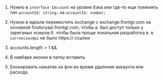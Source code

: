 1. Нужно в `interface IAccount` на уровне бэка или где-то еще поменять тип `accountId: string;` на `accountId: number;`

2. Нужно в идеале переместить exchange с exchange.frontgr.com на основной finstoryapi.frontgr.com, чтобы а. был доступ только у зареганых юзеров б. чтобы была проще локальная разработка в. в `currenciesApi` не было https:// ссылки

3. accounts.length > 1 &&

4. В навбаре иконки в папку вставить

5. Блокировать нажатие на фон во время удаления аккаунта или расхода
